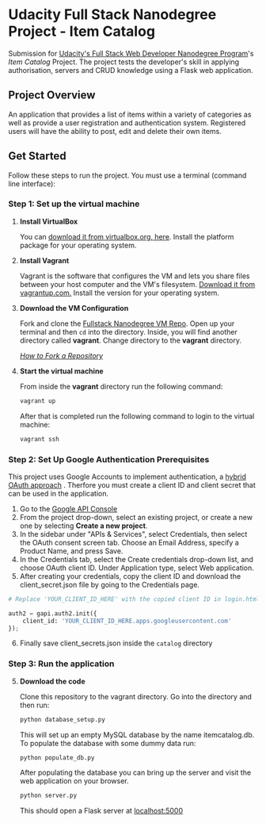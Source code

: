 # Udacity Full Stack Nanodegree Project - Item Catalog
Submission for [Udacity's Full Stack Web Developer Nanodegree Program](https://www.udacity.com/course/full-stack-web-developer-nanodegree--nd004)'s *Item Catalog* Project. The project tests the developer's skill in applying authorisation, servers and CRUD knowledge using a Flask web application.

## Project Overview
An application that provides a list of items within a variety of categories as well as provide a user registration and authentication system. Registered users will have the ability to post, edit and delete their own items.

## Get Started

Follow these steps to run the project. You must use a terminal (command line interface):

### Step 1: Set up the virtual machine
1. **Install VirtualBox**
    
    You can [download it from virtualbox.org, here](https://www.virtualbox.org/wiki/Download_Old_Builds_5_1). Install the platform package for your operating system.

2. **Install Vagrant**
    
    Vagrant is the software that configures the VM and lets you share files between your host computer and the VM's filesystem. [Download it from vagrantup.com.](https://www.vagrantup.com/downloads.html) Install the version for your operating system.

3. **Download the VM Configuration**
    
    Fork and clone the  [Fullstack Nanodegree VM Repo](https://github.com/udacity/fullstack-nanodegree-vm). Open up your terminal and then `cd` into the directory. Inside, you will find another directory called **vagrant**. Change directory to the **vagrant** directory. 
    
    [*How to Fork a Repository*](https://help.github.com/articles/fork-a-repo/)

4. **Start the virtual machine**
    
    From inside the **vagrant** directory run the following command:
    ```bash
    vagrant up
    ```
    After that is completed run the following command to login to the virtual machine:
    ```bash
    vagrant ssh
    ```
### Step 2: Set Up Google Authentication Prerequisites
This project uses Google Accounts to implement authentication, a [hybrid OAuth approach](https://developers.google.com/identity/sign-in/web/server-side-flow) . Therfore you must create a client ID and client secret that can be used in the application.

1. Go to the [Google API Console](https://console.developers.google.com/project/_/apiui/apis/library)
2. From the project drop-down, select an existing project, or create a new one by selecting **Create a new project**.
3. In the sidebar under "APIs & Services", select Credentials, then select the OAuth consent screen tab. Choose an Email Address, specify a Product Name, and press Save.
4. In the Credentials tab, select the Create credentials drop-down list, and choose OAuth client ID. Under Application type, select Web application.
5. After creating your credentials, copy the client ID and download the client_secret.json file by going to the Credentials page.

```python
# Replace 'YOUR_CLIENT_ID_HERE' with the copied client ID in login.html line 19

auth2 = gapi.auth2.init({
    client_id: 'YOUR_CLIENT_ID_HERE.apps.googleusercontent.com'
});
```
6. Finally save client_secrets.json inside the ```catalog``` directory
### Step 3: Run the application
5. **Download the code**
    
    Clone this repository to the vagrant directory. Go into the directory and then run:
    ```python
    python database_setup.py
    ```
    This will set up an empty MySQL database by the name itemcatalog.db. To populate the database with some dummy data run:
    ```python
    python populate_db.py
    ```
    After populating the database you can bring up the server and visit the web application on your browser.
    ```python
    python server.py
    ```
    This should open a Flask server at [localhost:5000](http://localhost:5000)